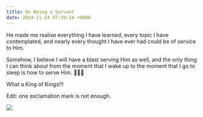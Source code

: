 ```yaml
---
title: On Being a Servant
date: 2024-11-24 07:39:14 +0000
---
```


He made me realise everything I have learned, every topic I have contemplated, and nearly every thought I have ever had could be of service to Him.

Somehow, I believe I will have a blast serving Him as well, and the only thing I can think about from the moment that I wake up to the moment that I go to sleep is how to serve Him. 🤤🤤🤤

What a King of Kings!!!

Edit: one exclamation mark is not enough.

![](/910563b4d61c293c2b67c3ed376bc2df.jpeg)
